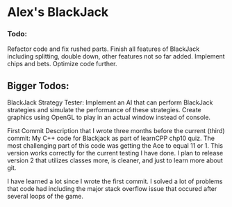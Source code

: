 # Alex's BlackJack

### Todo:
Refactor code and fix rushed parts.
Finish all features of BlackJack including splitting, double down, other features not so far added.
Implement chips and bets.
Optimize code further.

## Bigger Todos:
BlackJack Strategy Tester: Implement an AI that can perform BlackJack strategies and simulate the performance of these strategies.
Create graphics using OpenGL to play in an actual window instead of console.

First Commit Description that I wrote three months before the current (third) commit:
My C++ code for Blackjack as part of learnCPP chp10 quiz. The most challenging part of this code was getting the Ace to equal 11 or 1. This version works correctly for the current testing I have done. I plan to release version 2 that utilizes classes more, is cleaner, and just to learn more about git.

I have learned a lot since I wrote the first commit. I solved a lot of problems that code had including the major stack overflow issue that occured after several loops of the game.

